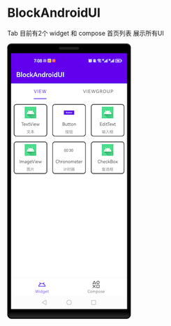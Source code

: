 # BlockAndroidUI
Tab 目前有2个 widget 和 compose
首页列表 展示所有UI

![主页](https://github.com/beginner-yh/BlockAndroidUI/blob/main/img_app_main_page.png)
